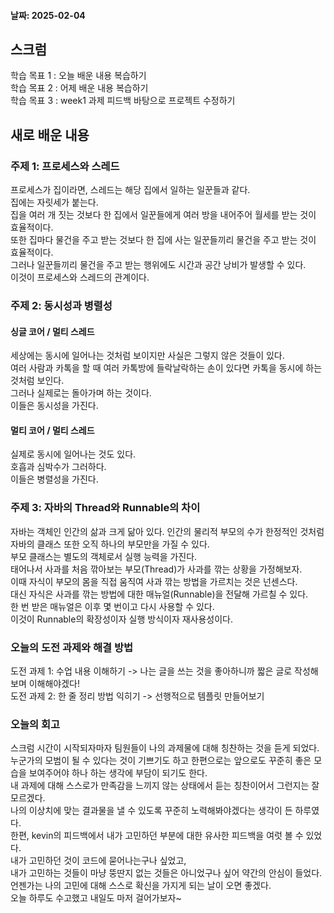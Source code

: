 #### 날짜: 2025-02-04

## 스크럼

학습 목표 1 : 오늘 배운 내용 복습하기  
학습 목표 2 : 어제 배운 내용 복습하기  
학습 목표 3 : week1 과제 피드백 바탕으로 프로젝트 수정하기


## 새로 배운 내용
### 주제 1: 프로세스와 스레드  
프로세스가 집이라면, 스레드는 해당 집에서 일하는 일꾼들과 같다.  
집에는 자릿세가 붙는다.  
집을 여러 개 짓는 것보다 한 집에서 일꾼들에게 여러 방을 내어주어 월세를 받는 것이 효율적이다.  
또한 집마다 물건을 주고 받는 것보다 한 집에 사는 일꾼들끼리 물건을 주고 받는 것이 효율적이다.  
그러나 일꾼들끼리 물건을 주고 받는 행위에도 시간과 공간 낭비가 발생할 수 있다.  
이것이 프로세스와 스레드의 관계이다.


### 주제 2: 동시성과 병렬성
#### 싱글 코어 / 멀티 스레드
세상에는 동시에 일어나는 것처럼 보이지만 사실은 그렇지 않은 것들이 있다.  
여러 사람과 카톡을 할 때 여러 카톡방에 들락날락하는 손이 있다면 카톡을 동시에 하는 것처럼 보인다.  
그러나 실제로는 돌아가며 하는 것이다.  
이들은 동시성을 가진다.  

#### 멀티 코어 / 멀티 스레드
실제로 동시에 일어나는 것도 있다.  
호흡과 심박수가 그러하다.  
이들은 병렬성을 가진다.

### 주제 3: 자바의 Thread와 Runnable의 차이
자바는 객체인 인간의 삶과 크게 닮아 있다.
인간의 물리적 부모의 수가 한정적인 것처럼 자바의 클래스 또한 오직 하나의 부모만을 가질 수 있다.  
부모 클래스는 별도의 객체로서 실행 능력을 가진다.  
태어나서 사과를 처음 깎아보는 부모(Thread)가 사과를 깎는 상황을 가정해보자.  
이때 자식이 부모의 몸을 직접 움직여 사과 깎는 방법을 가르치는 것은 넌센스다.  
대신 자식은 사과를 깎는 방법에 대한 매뉴얼(Runnable)을 전달해 가르칠 수 있다.  
한 번 받은 매뉴얼은 이후 몇 번이고 다시 사용할 수 있다.  
이것이 Runnable의 확장성이자 실행 방식이자 재사용성이다.


### 오늘의 도전 과제와 해결 방법

도전 과제 1: 수업 내용 이해하기 -> 나는 글을 쓰는 것을 좋아하니까 짧은 글로 작성해보며 이해해야겠다!  
도전 과제 2: 한 줄 정리 방법 익히기 -> 선행적으로 템플릿 만들어보기


### 오늘의 회고

스크럼 시간이 시작되자마자 팀원들이 나의 과제물에 대해 칭찬하는 것을 듣게 되었다.  
누군가의 모범이 될 수 있다는 것이 기쁘기도 하고 한편으로는 앞으로도 꾸준히 좋은 모습을 보여주어야 하나 하는 생각에 부담이 되기도 한다.  
내 과제에 대해 스스로가 만족감을 느끼지 않는 상태에서 듣는 칭찬이어서 그런지는 잘 모르겠다.  
나의 이상치에 맞는 결과물을 낼 수 있도록 꾸준히 노력해봐야겠다는 생각이 든 하루였다.  
한편, kevin의 피드백에서 내가 고민하던 부분에 대한 유사한 피드백을 여럿 볼 수 있었다.  
내가 고민하던 것이 코드에 묻어나는구나 싶었고,  
내가 고민하는 것들이 마냥 뚱딴지 없는 것들은 아니었구나 싶어 약간의 안심이 들었다.  
언젠가는 나의 고민에 대해 스스로 확신을 가지게 되는 날이 오면 좋겠다.  
오늘 하루도 수고했고 내일도 마저 걸어가보자~
